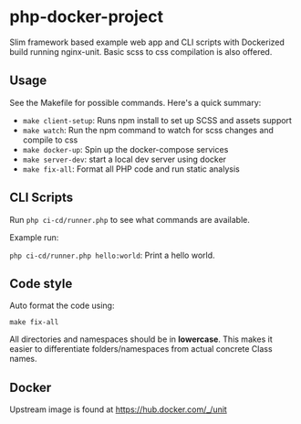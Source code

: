 # php-docker-project

Slim framework based example web app and CLI scripts with Dockerized build running nginx-unit.
Basic scss to css compilation is also offered.

## Usage

See the Makefile for possible commands. Here's a quick summary:

* `make client-setup`: Runs npm install to set up SCSS and assets support
* `make watch`: Run the npm command to watch for scss changes and compile to css
* `make docker-up`: Spin up the docker-compose services
* `make server-dev`: start a local dev server using docker
* `make fix-all`: Format all PHP code and run static analysis

## CLI Scripts

Run `php ci-cd/runner.php` to see what commands are available.

Example run:

`php ci-cd/runner.php hello:world`: Print a hello world.

## Code style

Auto format the code using:

```
make fix-all
```

All directories and namespaces should be in **lowercase**. This makes it easier to differentiate folders/namespaces from actual concrete Class names.

## Docker

Upstream image is found at https://hub.docker.com/_/unit
